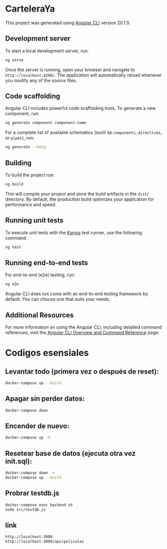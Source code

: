 # CarteleraYa

This project was generated using [Angular CLI](https://github.com/angular/angular-cli) version 20.1.5.

## Development server

To start a local development server, run:

```bash
ng serve
```

Once the server is running, open your browser and navigate to `http://localhost:4200/`. The application will automatically reload whenever you modify any of the source files.

## Code scaffolding

Angular CLI includes powerful code scaffolding tools. To generate a new component, run:

```bash
ng generate component component-name
```

For a complete list of available schematics (such as `components`, `directives`, or `pipes`), run:

```bash
ng generate --help
```

## Building

To build the project run:

```bash
ng build
```

This will compile your project and store the build artifacts in the `dist/` directory. By default, the production build optimizes your application for performance and speed.

## Running unit tests

To execute unit tests with the [Karma](https://karma-runner.github.io) test runner, use the following command:

```bash
ng test
```

## Running end-to-end tests

For end-to-end (e2e) testing, run:

```bash
ng e2e
```

Angular CLI does not come with an end-to-end testing framework by default. You can choose one that suits your needs.

## Additional Resources

For more information on using the Angular CLI, including detailed command references, visit the [Angular CLI Overview and Command Reference](https://angular.dev/tools/cli) page.


# Codigos esensiales

## Levantar todo (primera vez o después de reset):
```bash
docker-compose up --build
```
## Apagar sin perder datos:
```bash 
docker-compose down
```
## Encender de nuevo:
```bash
docker-compose up -d
```
## Resetear base de datos (ejecuta otra vez init.sql):
```bash
docker-compose down -v
docker-compose up --build
```
## Probrar testdb.js 
```bash
docker-compose exec backend sh
node src/testdb.js
```
## link
```bash
http://localhost:3000
http://localhost:3000/api/peliculas
```